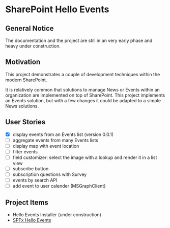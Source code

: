 ﻿# SharePoint Hello Events

## General Notice

The documentation and the project are still in an very early phase and heavy under construction.

## Motivation

This project demonstrates a couple of development techniques within the modern SharePoint.

It is relatively common that solutions to manage News or Events within an organization are implemented on top of SharePoint. This project implements an Events solution, but with a few changes it could be adapted to a simple News solutions.

## User Stories

* [x] display events from an Events list (version 0.0.1)
* [ ] aggregate events from many Events lists
* [ ] display map with event location
* [ ] filter events
* [ ] field customizer: select the image with a lookup and render it in a list view 
* [ ] subscribe button
* [ ] subscription questions with Survey
* [ ] events by search API
* [ ] add event to user calender (MSGraphClient)

## Project Items

* Hello Events Installer (under construction)
* [SPFx Hello Events](./spfx-hello-events)
